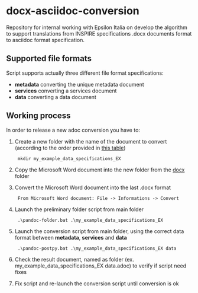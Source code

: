 # docx-asciidoc-conversion

Repository for internal working with Epsilon Italia on develop the algorithm to support translations from INSPIRE specifications .docx documents format to asciidoc format specification.  

## Supported file formats

Script supports actually three different file format specifications:

* **metadata** converting the unique metadata document
* **services** converting a services document
* **data** converting a data document

## Working process

In order to release a new adoc conversion you have to:

1. Create a new folder with the name of the document to convert (according to the order provided in [this table](./docx/README.md))

        mkdir my_example_data_specifications_EX

2. Copy the Microsoft Word document into the new folder from the [docx](./docx) folder 

3. Convert the Microsoft Word document into the last .docx format

        From Microsoft Word document: File -> Informations -> Convert

4. Launch the preliminary folder script from main folder

        .\pandoc-folder.bat .\my_example_data_specifications_EX

5. Launch the conversion script from main folder, using the correct data format between **metadata**, **services** and **data**

        .\pandoc-postpy.bat .\my_example_data_specifications_EX data

6. Check the result document, named as folder (ex. my_example_data_specifications_EX data.adoc) to verify if script need fixes

7. Fix script and re-launch the conversion script until conversion is ok
